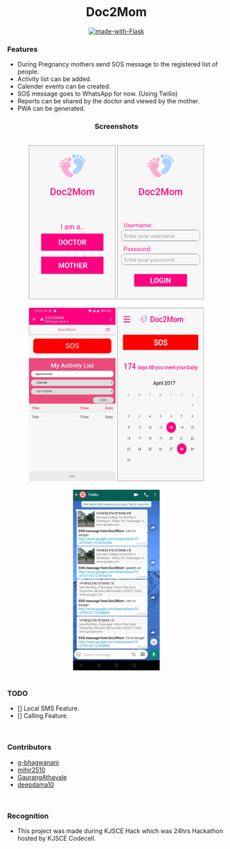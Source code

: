 <div align="center">

# Doc2Mom

[![made-with-Flask](http://img.shields.io/badge/Made%20with-Flask-red)](https://pypi.org/project/Flask)

</div>

### Features

- During Pregnancy mothers send SOS message to the registered list of people.
- Activity list can be added.
- Calender events can be created.
- SOS message goes to WhatsApp for now. (Using Twilio)
- Reports can be shared by the doctor and viewed by the mother.
- PWA can be generated.

<div align="center">

<h3 > Screenshots  </h3>
<br>
<img src="designs/home.png" width=200px>
<img src="designs/login.png" width=200px>
<br>
<br>
<img src="designs/Activity.jpeg" width=200px height=400px>
<img src="designs/calender.png" width=200px height=400px>
<br>
<br>
<img src="designs/SOS.jpeg" width=200px>
</div>

<br>

### TODO

- [] Local SMS Feature.
- [] Calling Feature.

<br>


### Contributors

- [g-bhagwanani](https://github.com/g-bhagwanani)
- [mihir2510](https://github.com/mihir2510)
- [GaurangAthavale](https://github.com/GaurangAthavale)
- [deepdama10](https://github.com/deepdama10)

<br>

### Recognition

- This project was made during KJSCE Hack which was 24hrs Hackathon hosted by KJSCE Codecell.